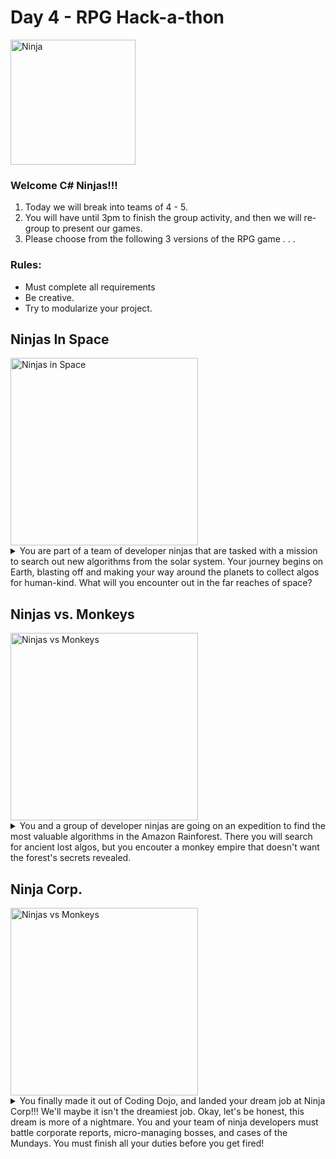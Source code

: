 # Day 4 - RPG Hack-a-thon

<img src="https://mrcoderdojo.org/dojo/wp-content/uploads/2018/11/ninja.jpg" alt="Ninja" width="200px" />

### Welcome C# Ninjas!!!

1. Today we will break into teams of 4 - 5.<br>
2. You will have until 3pm to finish the group activity, and then we will re-group to present our games.
3. Please choose from the following 3 versions of the RPG game . . . 


### Rules:
<ul>
    <li>Must complete all requirements</li>
    <li>Be creative.</li>
    <li>Try to modularize your project.</li>
</ul>


## Ninjas In Space
<img src="https://vectr.com/adion81/gDcNa2jhl.svg?width=680.46&height=223.55&select=gDcNa2jhlpage0" alt="Ninjas in Space" width="300px" >


<details>
    <summary>You are part of a team of developer ninjas that are tasked with a mission to search out new algorithms from the solar system.  Your journey begins on Earth, blasting off and making your way around the planets to collect algos for human-kind.  What will you encounter out in the far reaches of space?</summary>
    Requirements:
    <ul>
        <li>Must implement abstract classes and interfaces</li>
        <li>Must impelement 3 different levels of Ninjs, and Enemies</li>
        <li>Create a text based narrative around the theme.</li>
        <li>Allow the player to make choices about the encounters</li>
    </ul>

</details>


## Ninjas vs. Monkeys
<img src="https://vectr.com/adion81/aheA3tiun.svg?width=680.46&height=223.55&select=aheA3tiunpage0" alt="Ninjas vs Monkeys" width="300px">

<details>
    <summary>You and a group of developer ninjas are going on an expedition to find the most valuable algorithms in the Amazon Rainforest.  There you will search for ancient lost algos, but you encouter a monkey empire that doesn't want the forest's secrets revealed.</summary>
    Requirements:
    <ul>
        <li>Must implement abstract classes and interfaces</li>
        <li>Must impelement 3 different levels of Ninjs, and Enemies</li>
        <li>Create a text based narrative around the theme.</li>
        <li>Allow the player to make choices about the encounters</li>
    </ul>

</details>

## Ninja Corp.
<img src="https://vectr.com/adion81/ffuiRnLWA.svg?width=680.46&height=223.55&select=ffuiRnLWApage0" alt="Ninjas vs Monkeys" width="300px">

<details>
    <summary>You finally made it out of Coding Dojo, and landed your dream job at Ninja Corp!!!  We'll maybe it isn't the dreamiest job.  Okay, let's be honest, this dream is more of a nightmare.  You and your team of ninja developers must battle corporate reports, micro-managing bosses, and cases of the Mundays.  You must finish all your duties before you get fired!</summary>
    Requirements:
    <ul>
        <li>Must implement abstract classes and interfaces</li>
        <li>Must impelement 3 different levels of Ninjs, and Enemies</li>
        <li>Create a text based narrative around the theme.</li>
        <li>Allow the player to make choices about the encounters</li>
    </ul>
</details>